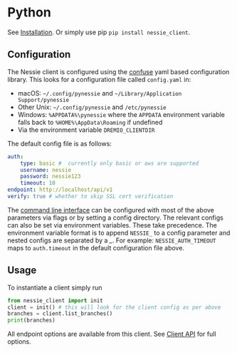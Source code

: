 # Python

See [Installation](/pydocs/installation). Or simply use pip `pip install nessie_client`. 

## Configuration

The Nessie client is configured using the [confuse](https://github.com/beetbox/confuse) yaml based configuration
library. This looks for a configuration file called `config.yaml` in:

* macOS: `~/.config/pynessie` and `~/Library/Application Support/pynessie`
* Other Unix: `~/.config/pynessie` and `/etc/pynessie`
* Windows: `%APPDATA%\pynessie` where the `APPDATA` environment variable falls
  back to `%HOME%\AppData\Roaming` if undefined
* Via the environment variable `DREMIO_CLIENTDIR`

The default config file is as follows:

``` yaml
auth:
    type: basic #  currently only basic or aws are supported
    username: nessie
    password: nessie123
    timeout: 10
endpoint: http://localhost/api/v1
verify: true # whether to skip SSL cert verification
```

The [command line interface](/tools/cli.md) can be configured with most of the above parameters via flags or by setting
a config directory. The relevant configs can also be set via environment variables. These take precedence. The
environment variable format is to append `NESSIE_` to a config parameter and nested configs are separated by a *_*. For
example: `NESSIE_AUTH_TIMEOUT` maps to `auth.timeout` in the default configuration file above.


## Usage

To instantiate a client simply run

``` python
from nessie_client import init
client = init() # this will look for the client config as per above
branches = client.list_branches()
print(branches)
```

All endpoint options are available from this client. See [Client API](/pydocs/nessie_client.html) for full options.
